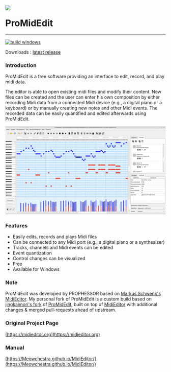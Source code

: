 <img align="left" width="70px" src="run_environment/midieditor.ico">

# ProMidEdit
------

[![build windows](https://github.com/Meowchestra/MidiEditor/actions/workflows/xmake.yaml/badge.svg)](https://github.com/Meowchestra/MidiEditor/actions/workflows/xmake.yaml)

Downloads : [latest release](https://github.com/Meowchestra/MidiEditor/releases)

### Introduction

ProMidEdit is a free software providing an interface to edit, record, and play midi data.

The editor is able to open existing midi files and modify their content. New files can be created and the user can enter his own composition by either recording Midi data from a connected Midi device (e.g., a digital piano or a keyboard) or by manually creating new notes and other Midi events. The recorded data can be easily quantified and edited afterwards using ProMidEdit.

![image](manual/screenshots/midieditor-full.png)

### Features

* Easily edits, records and plays Midi files
* Can be connected to any Midi port (e.g., a digital piano or a synthesizer)
* Tracks, channels and Midi events can be edited
* Event quantization
* Control changes can be visualized
* Free
* Available for Windows

### Note

ProMidEdit was developed by PROPHESSOR based on [Markus Schwenk's MidiEditor](https://github.com/markusschwenk/midieditor). My personal fork of ProMidEdit is a custom build based on [jingkaimori's fork](https://github.com/jingkaimori/midieditor/) of [ProMidEdit](https://github.com/PROPHESSOR/ProMidEdit), built on top of [MidiEditor](https://github.com/markusschwenk/midieditor) with additional changes & merged pull-requests ahead of upstream.

### Original Project Page

[https://midieditor.org](https://midieditor.org)

### Manual

[https://Meowchestra.github.io/MidiEditor/](https://Meowchestra.github.io/MidiEditor/)

